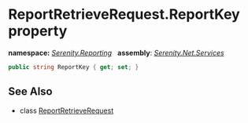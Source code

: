 # ReportRetrieveRequest.ReportKey property
**namespace:** *[Serenity.Reporting](../../README.md#serenity.reporting-namespace)*   **assembly**: *[Serenity.Net.Services](../../README.md)*

```csharp
public string ReportKey { get; set; }
```

## See Also

* class [ReportRetrieveRequest](../ReportRetrieveRequest.md)